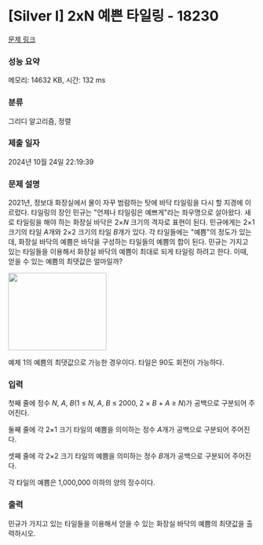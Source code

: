 # [Silver I] 2xN 예쁜 타일링 - 18230 

[문제 링크](https://www.acmicpc.net/problem/18230) 

### 성능 요약

메모리: 14632 KB, 시간: 132 ms

### 분류

그리디 알고리즘, 정렬

### 제출 일자

2024년 10월 24일 22:19:39

### 문제 설명

<p>2021년, 정보대 화장실에서 물이 자꾸 범람하는 탓에 바닥 타일링을 다시 할 지경에 이르렀다. 타일링의 장인 민규는 "언제나 타일링은 예쁘게"라는 좌우명으로 살아왔다. 새로 타일링을 해야 하는 화장실 바닥은 2×<em>N</em> 크기의 격자로 표현이 된다. 민규에게는 2×1 크기의 타일 <em>A</em>개와 2×2 크기의 타일 <em>B</em>개가 있다. 각 타일들에는 "예쁨"의 정도가 있는데, 화장실 바닥의 예쁨은 바닥을 구성하는 타일들의 예쁨의 합이 된다. 민규는 가지고 있는 타일들을 이용해서 화장실 바닥의 예쁨이 최대로 되게 타일링 하려고 한다. 이때, 얻을 수 있는 예쁨의 최댓값은 얼마일까?</p>

<p><img alt="" src="https://upload.acmicpc.net/eb53244b-f29a-4355-bce8-2104ad592baa/-/preview/" style="height: 158px; width: 200px;"></p>

<p>예제 1의 예쁨의 최댓값으로 가능한 경우이다. 타일은 90도 회전이 가능하다.</p>

### 입력 

 <p>첫째 줄에 정수 <em>N</em>, <em>A</em>, <em>B</em>(1 ≤ <em>N</em>, <em>A</em>, <em>B</em> ≤ 2000, 2 × <em>B </em>+<em> A</em> ≥ <em>N</em>)가 공백으로 구분되어 주어진다.</p>

<p>둘째 줄에 각 2×1 크기 타일의 예쁨을 의미하는 정수 <em>A</em>개가 공백으로 구분되어 주어진다.</p>

<p>셋째 줄에 각 2×2 크기 타일의 예쁨을 의미하는 정수 <em>B</em>개가 공백으로 구분되어 주어진다.</p>

<p>각 타일의 예쁨은 1,000,000 이하의 양의 정수이다.</p>

### 출력 

 <p>민규가 가지고 있는 타일들을 이용해서 얻을 수 있는 화장실 바닥의 예쁨의 최댓값을 출력하시오.</p>

